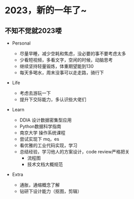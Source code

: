 # 2023，新的一年了~

## 不知不觉就2023喽

- Personal
    * 尽量早睡，减少空耗和焦虑，没必要的事不要考虑太多
    * 少看短视频，多看文字，空闲的时候，动脑思考
    * 继续坚持轻量锻炼，体重期望能到130
    * 每天多喝水，周末没事可以走走路，骑行下

- Life
    * 考虑去游玩一下
    * 提升下交际能力，多认识些大佬们

- Learn
    * DDIA 设计数据密集型应用
    * Python数据科学指南
    * 南京大学 操作系统课程
    * 尝试实现下 mq，es 
    * 看优雅的工业代码实现，学习
    * 总结经验，学习他人的方案设计，code review严格把关
        * 流程图
        * 技术文档大概规范

- Extra
    * 通胀，通缩概念了解
    * 钻研下设计能力（抠图，剪辑）

